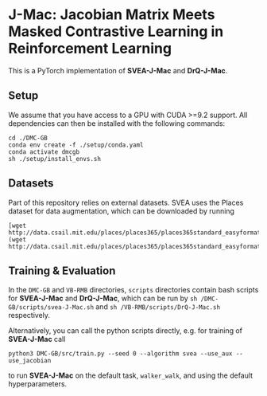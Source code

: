 # J-Mac: Jacobian Matrix Meets Masked Contrastive Learning in Reinforcement Learning
This is a PyTorch implementation of **SVEA-J-Mac** and **DrQ-J-Mac**.
## Setup
We assume that you have access to a GPU with CUDA >=9.2 support. All dependencies can then be installed with the following commands:
```
cd ./DMC-GB
conda env create -f ./setup/conda.yaml
conda activate dmcgb
sh ./setup/install_envs.sh
```
## Datasets
Part of this repository relies on external datasets. SVEA uses the Places dataset for data augmentation, which can be downloaded by running
```
[wget http://data.csail.mit.edu/places/places365/places365standard_easyformat.tar](wget http://data.csail.mit.edu/places/places365/places365standard_easyformat.tar)
```
## Training & Evaluation
In the `DMC-GB` and `VB-RMB` directories, `scripts` directories contain bash scripts for **SVEA-J-Mac** and **DrQ-J-Mac**, which can be run by `sh /DMC-GB/scripts/svea-J-Mac.sh` and `sh /VB-RMB/scripts/DrQ-J-Mac.sh` respectively.

Alternatively, you can call the python scripts directly, e.g. for training of **SVEA-J-Mac** call
```
python3 DMC-GB/src/train.py --seed 0 --algorithm svea --use_aux --use_jacobian
```
to run **SVEA-J-Mac** on the default task, `walker_walk`, and using the default hyperparameters.
